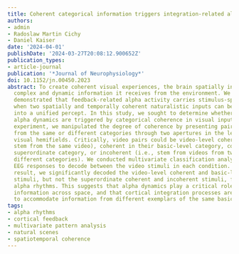 ```yaml
---
title: Coherent categorical information triggers integration-related alpha dynamics
authors:
- admin
- Radoslaw Martin Cichy
- Daniel Kaiser
date: '2024-04-01'
publishDate: '2024-03-27T20:08:12.900652Z'
publication_types:
- article-journal
publication: '*Journal of Neurophysiology*'
doi: 10.1152/jn.00450.2023
abstract: To create coherent visual experiences, the brain spatially integrates the
  complex and dynamic information it receives from the environment. We previously
  demonstrated that feedback-related alpha activity carries stimulus-specific information
  when two spatially and temporally coherent naturalistic inputs can be integrated
  into a unified percept. In this study, we sought to determine whether such integration-related
  alpha dynamics are triggered by categorical coherence in visual inputs. In an EEG
  experiment, we manipulated the degree of coherence by presenting pairs of videos
  from the same or different categories through two apertures in the left and right
  visual hemifields. Critically, video pairs could be video-level coherent (i.e.,
  stem from the same video), coherent in their basic-level category, coherent in their
  superordinate category, or incoherent (i.e., stem from videos from two entirely
  different categories). We conducted multivariate classification analyses on rhythmic
  EEG responses to decode between the video stimuli in each condition. As the key
  result, we significantly decoded the video-level coherent and basic-level coherent
  stimuli, but not the superordinate coherent and incoherent stimuli, from cortical
  alpha rhythms. This suggests that alpha dynamics play a critical role in integrating
  information across space, and that cortical integration processes are flexible enough
  to accommodate information from different exemplars of the same basic-level category.
tags:
- alpha rhythms
- cortical feedback
- multivariate pattern analysis
- natural scenes
- spatiotemporal coherence
---
```

